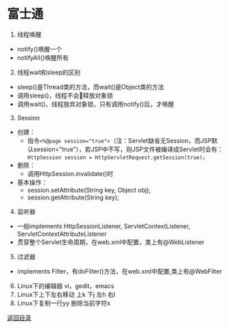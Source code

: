 # 富士通
1. 线程唤醒
* notify()唤醒一个
* notifyAll()唤醒所有
2. 线程wait和sleep的区别
* sleep()是Thread类的方法，而wait()是Object类的方法
* 调用sleep()，线程不会释放对象锁
* 调用wait()，线程放弃对象锁，只有调用notify()后，才唤醒
3. Session
* 创建：
    * 指令`<%@page session="true">`（注：Servlet缺省无Session，而JSP默认session="true"），若JSP中不写，则JSP文件被编译成Servlet时会有：
    `HttpSession session = HttpServletRequest.getSession(true);`
* 删除：
    * 调用HttpSession.invalidate()时
* 基本操作：
    * session.setAttribute(String key, Object obj);
    * session.getAttribute(String key);
4. 监听器
* 一般implements HttpSessionListener, ServletContextListener, ServletContextAttributeListener
* 贯穿整个Servlet生命周期，在web.xml中配置，类上有@WebListener
5. 过滤器
* implements Filter，有doFilter()方法，在web.xml中配置,类上有@WebFilter
6. Linux下的编辑器
   vi，gedit，emacs
7. Linux下上下左右移动
   上k 下j 左h 右l
8. Linux下复制一行yy  删除当前字符x

[返回目录](../CONTENTS.md)